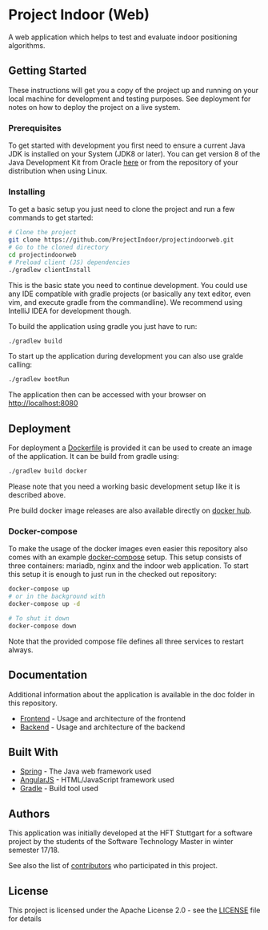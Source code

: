 # Project Indoor (Web)

A web application which helps to test and evaluate indoor positioning algorithms.

## Getting Started

These instructions will get you a copy of the project up and running on your local machine for development and testing purposes. See deployment for notes on how to deploy the project on a live system.

### Prerequisites

To get started with development you first need to ensure a current Java JDK is installed on your System (JDK8 or later). 
You can get version 8 of the Java Development Kit from Oracle [here](http://www.oracle.com/technetwork/java/javase/downloads/jdk8-downloads-2133151.html) or from the repository of your distribution when using Linux.

### Installing

To get a basic setup you just need to clone the project and run a few commands to get started:

```sh
# Clone the project
git clone https://github.com/ProjectIndoor/projectindoorweb.git
# Go to the cloned directory
cd projectindoorweb
# Preload client (JS) dependencies
./gradlew clientInstall
```

This is the basic state you need to continue development.
You could use any IDE compatible with gradle projects (or basically any text editor, even vim, and execute gradle from the commandline). We recommend using IntelliJ IDEA for development though.

To build the application using gradle you just have to run:

```sh
./gradlew build
```

To start up the application during development you can also use gralde calling:

```sh
./gradlew bootRun
```

The application then can be accessed with your browser on [http://localhost:8080](http://localhost:8080)

## Deployment

For deployment a [Dockerfile](Dockerfile) is provided it can be used to create an image of the application. It can be build from gradle using:

```sh
./gradlew build docker
```

Please note that you need a working basic development setup like it is described above.

Pre build docker image releases are also available directly on [docker hub](https://hub.docker.com/r/hftstuttgart/projectindoorweb).
### Docker-compose

To make the usage of the docker images even easier this repository also comes with an example [docker-compose](docker-compose.yml) setup.
This setup consists of three containers: mariadb, nginx and the indoor web application.
To start this setup it is enough to just run in the checked out repository:

```sh
docker-compose up
# or in the background with
docker-compose up -d

# To shut it down
docker-compose down
```

Note that the provided compose file defines all three services to restart always.

## Documentation

Additional information about the application is available in the doc folder in this repository.

* [Frontend](doc/frontend.md) - Usage and architecture of the frontend
* [Backend](doc/backend.md) - Usage and architecture of the backend


## Built With

* [Spring](https://spring.io/) - The Java web framework used
* [AngularJS](https://angularjs.org/) - HTML/JavaScript framework used
* [Gradle](https://gradle.org/) - Build tool used


## Authors

This application was initially developed at the HFT Stuttgart for a software project by the students of the Software Technology Master in winter semester 17/18.

See also the list of [contributors](https://github.com//ProjectIndoor/projectindoorweb/contributors) who participated in this project.

## License

This project is licensed under the Apache License 2.0 - see the [LICENSE](LICENSE) file for details